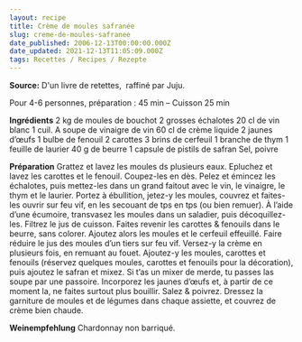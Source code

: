 ```yaml
---
layout: recipe
title: Crème de moules safranée
slug: creme-de-moules-safranee
date_published: 2006-12-13T00:00:00.000Z
date_updated: 2021-12-13T11:05:09.000Z
tags: Recettes / Recipes / Rezepte
---
```


**Source:** D'un livre de retettes,  raffiné par Juju.

Pour 4-6 personnes, préparation : 45 min – Cuisson 25 min

**Ingrédients**
2 kg de moules de bouchot
2 grosses échalotes
20 cl de vin blanc
1 cuil. A soupe de vinaigre de vin
60 cl de crème liquide
2 jaunes d’œufs
1 bulbe de fenouil
2 carottes
3 brins de cerfeuil
1 branche de thym
1 feuille de laurier
40 g de beurre
1 capsule de pistils de safran
Sel, poivre

**Préparation**
Grattez et lavez les moules ds plusieurs eaux. Epluchez et lavez les carottes et le fenouil. Coupez-les en dès. Pelez et émincez les échalotes, puis mettez-les dans un grand faitout avec le vin, le vinaigre, le thym et le laurier. Portez à ébullition, jetez-y les moules, couvrez et faites-les ouvrir sur feu vif, en les secouant de tps en tps (ou bien remuer). À l’aide d’une écumoire, transvasez les moules dans un saladier, puis décoquillez-les. Filtrez le jus de cuisson.
Faites revenir les carottes & fenouils dans le beurre, sans colorer. Ajoutez alors les moules et le cerfeuil effeuillé. Faire réduire le jus des moules d’un tiers sur feu vif. Versez-y la crème en plusieurs fois, en remuant au fouet. Ajoutez-y les moules, carottes et fenouils (réservez quelques moules, carottes et fenouils pour la décoration), puis ajoutez le safran et mixez. Si t’as un mixer de merde, tu passes las soupe par une passoire. Incorporez les jaunes d’œufs et, à partir de ce moment la, ne faites surtout plus bouillir. Salez & poivrez. Dressez la garniture de moules et de légumes dans chaque assiette, et couvrez de crème bien chaude.

**Weinempfehlung** Chardonnay non barriqué.
